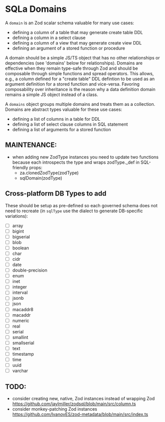 # SQLa Domains

A `domain` is an Zod scalar schema valuable for many use cases:

- defining a column of a table that may generate create table DDL
- defining a column in a select clause
- defining a column of a view that may generate create view DDL
- defining an argument of a stored function or procedure

A domain should be a simple JS/TS object that has no other relationships or
dependencies (see 'domains' below for relationships). Domains are effective when
they remain type-safe through Zod and should be composable through simple
functions and spread operators. This allows, e.g., a column defined for a
"create table" DDL defintion to be used as an argument definition for a stored
function and vice-versa. Favoring composability over inheritance is the reason
why a data definition domain remains a simple JS object instead of a class.

A `domains` object groups multiple domains and treats them as a collection.
Domains are abstract types valuable for these use cases:

- defining a list of columns in a table for DDL
- defining a list of select clause columns in SQL statement
- defining a list of arguments for a stored function

## MAINTENANCE:

- when adding new ZodType instances you need to update two functions because
  each introspects the type and wraps zodType._def in SQL-friendly props:
  - za.clonedZodType(zodType)
  - sqlDomain(zodType)

## Cross-platform DB Types to add

These should be setup as pre-defined so each governed schema does not need to
recreate (in `sqlType` use the dialect to generate DB-specific variations):

- [ ] array
- [ ] bigint
- [ ] bigserial
- [ ] blob
- [ ] boolean
- [ ] char
- [ ] cidr
- [ ] date
- [ ] double-precision
- [ ] enum
- [ ] inet
- [ ] integer
- [ ] interval
- [ ] jsonb
- [ ] json
- [ ] macaddr8
- [ ] macaddr
- [ ] numeric
- [ ] real
- [ ] serial
- [ ] smallint
- [ ] smallserial
- [ ] text
- [ ] timestamp
- [ ] time
- [ ] uuid
- [ ] varchar

## TODO:

- consider creating new, native, Zod instances instead of wrapping Zod
  https://github.com/jaylmiller/zodsql/blob/main/src/column.ts
- consider monkey-patching Zod instances
  https://github.com/IvanovES/zod-metadata/blob/main/src/index.ts
